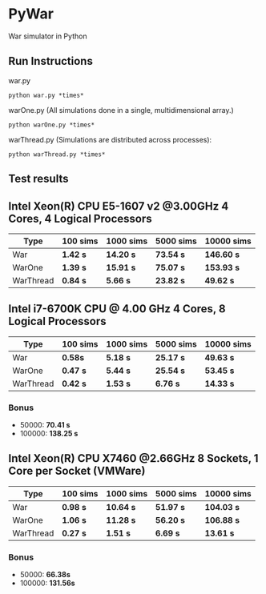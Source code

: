 # PyWar
War simulator in Python

## Run Instructions
war.py

```
python war.py *times*
```

warOne.py (All simulations done in a single, multidimensional array.)

```
python warOne.py *times*
```

warThread.py (Simulations are distributed across processes):

```
python warThread.py *times*
```

## Test results
## **Intel Xeon(R) CPU E5-1607 v2 @3.00GHz 4 Cores, 4 Logical Processors**

| Type | 100 sims | 1000 sims | 5000 sims | 10000 sims |
| ------ | ------ | ------ | ------ | ------ |
| War |**1.42 s** | **14.20 s** | **73.54 s** | **146.60 s** |
| WarOne | **1.39 s** | **15.91 s** | **75.07 s** | **153.93 s** |
| WarThread | **0.84 s** | **5.66 s** | **23.82 s** | **49.62 s** |

## **Intel i7-6700K CPU @ 4.00 GHz 4 Cores, 8 Logical Processors**
| Type | 100 sims | 1000 sims | 5000 sims | 10000 sims |
| ------ | ------ | ------ | ------ | ------ |
| War |**0.58s** | **5.18 s** | **25.17 s** | **49.63 s** |
| WarOne | **0.47 s** | **5.44 s** | **25.54 s** | **53.45 s** |
| WarThread | **0.42 s** | **1.53 s** | **6.76 s** | **14.33 s** |

### Bonus
* 50000: **70.41 s**
* 100000: **138.25 s**

## **Intel Xeon(R) CPU X7460 @2.66GHz 8 Sockets, 1 Core per Socket (VMWare)**

| Type | 100 sims | 1000 sims | 5000 sims | 10000 sims |
| ------ | ------ | ------ | ------ | ------ |
| War |**0.98 s** | **10.64 s** | **51.97 s** | **104.03 s** |
| WarOne | **1.06 s** | **11.28 s** | **56.20 s** | **106.88 s** |
| WarThread | **0.27 s** | **1.51 s** | **6.69 s** | **13.61 s** |

### Bonus
* 50000: **66.38s**
* 100000: **131.56s**

